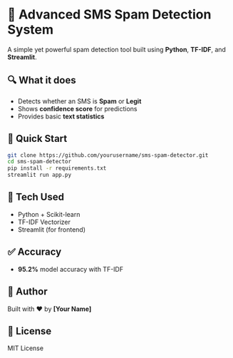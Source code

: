 # 📱 Advanced SMS Spam Detection System

A simple yet powerful spam detection tool built using **Python**, **TF-IDF**, and **Streamlit**.

## 🔍 What it does

* Detects whether an SMS is **Spam** or **Legit**
* Shows **confidence score** for predictions
* Provides basic **text statistics**

## 🚀 Quick Start

```bash
git clone https://github.com/yourusername/sms-spam-detector.git
cd sms-spam-detector
pip install -r requirements.txt
streamlit run app.py
```

## 🧠 Tech Used

* Python + Scikit-learn
* TF-IDF Vectorizer
* Streamlit (for frontend)

## ✅ Accuracy

* **95.2%** model accuracy with TF-IDF

## 🙌 Author

Built with ❤️ by **\[Your Name]**

## 📄 License

MIT License
